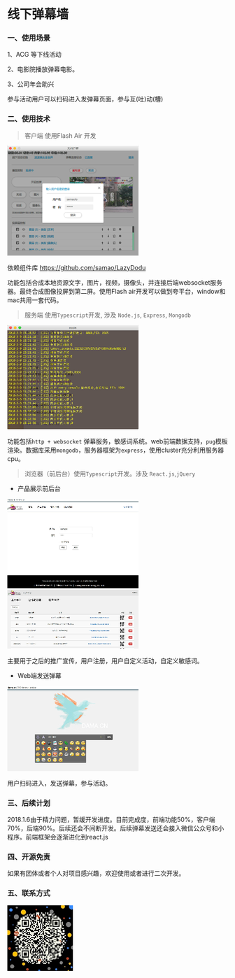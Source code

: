 # 线下弹幕墙

### 一、使用场景


1、ACG 等下线活动

2、电影院播放弹幕电影。

3、公司年会助兴

参与活动用户可以扫码进入发弹幕页面，参与互(吐)动(槽)


### 二、使用技术

> 客户端 使用Flash Air 开发


![](help/client.png)

依赖组件库 <https://github.com/samao/LazyDodu>

功能包括合成本地资源文字，图片，视频，摄像头，并连接后端websocket服务器。最终合成图像投屏到第二屏。使用Flash air开发可以做到夸平台，window和mac共用一套代码。


> 服务端 使用`Typescript`开发, 涉及 `Node.js`, `Express`, `Mongodb`


![](help/server.png)

功能包括`http + websocket` 弹幕服务，敏感词系统。web前端数据支持，`pug`模板渲染。数据库采用`mongodb`，服务器框架为`express`，使用cluster充分利用服务器cpu。


> 浏览器（前后台）使用`Typescript`开发。涉及 `React.js`,`jQuery`

+ 产品展示前后台


![](help/font.png)
![](help/ucenter.png)

主要用于之后的推广宣传，用户注册，用户自定义活动，自定义敏感词。


+ Web端发送弹幕

![](help/sender.png)

用户扫码进入，发送弹幕，参与活动。


### 三、后续计划

2018.1.6由于精力问题，暂缓开发进度。目前完成度，前端功能50%，客户端70%，后端90%。后续还会不间断开发。后续弹幕发送还会接入微信公众号和小程序。前端框架会逐渐进化到react.js


### 四、开源免责

如果有团体或者个人对项目感兴趣，欢迎使用或者进行二次开发。


### 五、联系方式

![](help/Wechat.jpg)